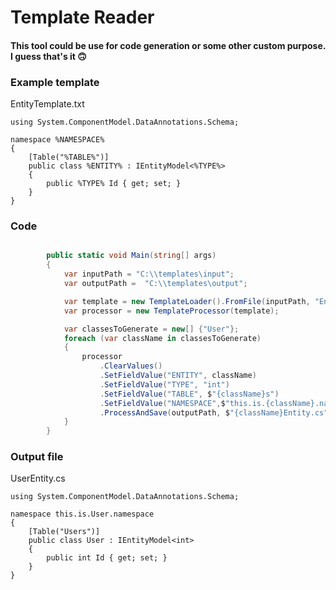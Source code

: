 # Template Reader
#### This tool could be use for code generation or some other custom purpose. I guess that's it 🙃

### Example template 
EntityTemplate.txt
```  
using System.ComponentModel.DataAnnotations.Schema;

namespace %NAMESPACE%
{
    [Table("%TABLE%")]
    public class %ENTITY% : IEntityModel<%TYPE%>
    {
        public %TYPE% Id { get; set; }
    }
}
```

### Code 

``` C#

        public static void Main(string[] args)
        {
            var inputPath = "C:\\templates\input";
            var outputPath =  "C:\\templates\output";

            var template = new TemplateLoader().FromFile(inputPath, "EntityTemplate.txt", "%");
            var processor = new TemplateProcessor(template);

            var classesToGenerate = new[] {"User"};
            foreach (var className in classesToGenerate)
            {
                processor
                    .ClearValues()
                    .SetFieldValue("ENTITY", className)
                    .SetFieldValue("TYPE", "int")
                    .SetFieldValue("TABLE", $"{className}s")
                    .SetFieldValue("NAMESPACE",$"this.is.{className}.namespace")
                    .ProcessAndSave(outputPath, $"{className}Entity.cs");
            }
        }

```

### Output file
UserEntity.cs
```
using System.ComponentModel.DataAnnotations.Schema;

namespace this.is.User.namespace
{
    [Table("Users")]
    public class User : IEntityModel<int>
    {
        public int Id { get; set; }
    }
}
```
